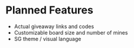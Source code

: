 # Planned Features

- Actual giveaway links and codes
- Customizable board size and number of mines
- SG theme / visual language